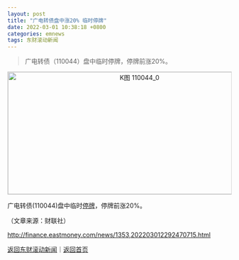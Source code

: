 ```yaml
---
layout: post
title: "广电转债盘中涨20% 临时停牌"
date: 2022-03-01 10:38:18 +0800
categories: emnews
tags: 东财滚动新闻
---
```

> 广电转债（110044）盘中临时停牌，停牌前涨20%。

<!-- EM_StockImg_Start --><p style="text-align:center;"><a href="http://quote.eastmoney.com/unify/r/1.110044" data-code="110044|1|1" data-code2="110044|1|4|" class="EmImageRemark" target="_blank"><img src="https://webquoteklinepic.eastmoney.com/GetPic.aspx?nid=1.110044&imageType=k&token=28dfeb41d35cc81d84b4664d7c23c49f&at=1" border="0" alt="K图 110044_0" data-code="K 110044|1|1" data-code2="K 110044|1|4|" style="border:#d1d1d1 1px solid;" width="578" height="276" /></a></p><!-- EM_StockImg_End --><p> 广电转债(110044)盘中临时<span id="Info.334"><a href="http://data.eastmoney.com/tfpxx/" class="infokey">停牌</a></span>，停牌前涨20%。</p><p class="em_media">（文章来源：财联社）</p>

<http://finance.eastmoney.com/news/1353,202203012292470715.html>

[返回东财滚动新闻](//finews.withounder.com/emnews/)｜[返回首页](//finews.withounder.com/)
